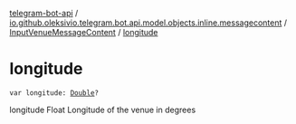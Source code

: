 [telegram-bot-api](../../index.md) / [io.github.oleksivio.telegram.bot.api.model.objects.inline.messagecontent](../index.md) / [InputVenueMessageContent](index.md) / [longitude](./longitude.md)

# longitude

`var longitude: `[`Double`](https://kotlinlang.org/api/latest/jvm/stdlib/kotlin/-double/index.html)`?`

longitude Float Longitude of the venue in degrees

